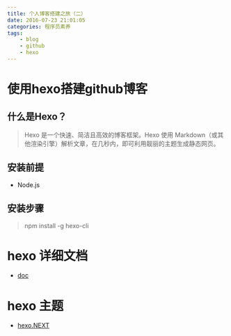 ```yaml
---
title: 个人博客搭建之旅（二）
date: 2016-07-23 21:01:05
categories: 程序员素养
tags:
    - blog
    - github
    - hexo
---
```


# 使用hexo搭建github博客

## 什么是Hexo？

> Hexo 是一个快速、简洁且高效的博客框架。Hexo 使用 Markdown（或其他渲染引擎）解析文章，在几秒内，即可利用靓丽的主题生成静态网页。

##  安装前提

- Node.js 

## 安装步骤

> npm install -g hexo-cli

# hexo 详细文档

- [doc](https://hexo.io/zh-cn/docs/deployment.html)

# hexo 主题
- [hexo.NEXT](https://github.com/iissnan/hexo-theme-next/wiki/)
